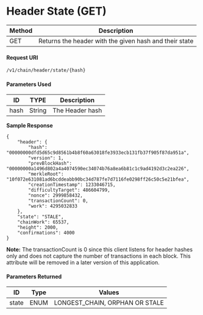 # Header State (GET)

| Method | Description                                            |
| ------ | ------------------------------------------------------ |
| GET    | Returns the header with the given hash and their state |

#### Request URI

```bash
/v1/chain/header/state/{hash}
```

#### Parameters Used

| ID   | TYPE   | Description     |
| ---- | ------ | --------------- |
| hash | String | The Header hash |

**Sample Response**

```
{
    "header": {
        "hash": "00000000dfd5d65c9d8561b4b8f60a63018fe3933ecb131fb37f905f87da951a",
        "version": 1,
        "prevBlockHash": "00000000a1496d802a4a4074590ec34074b76a8ea6b81c1c9ad4192d3c2ea226",
        "merkleRoot": "10f072e631081ad6bcddeabb90bc34d787fe7d7116fe0298ff26c50c5e21bfea",
        "creationTimestamp": 1233046715,
        "difficultyTarget": 486604799,
        "nonce": 2999858432,
        "transactionCount": 0,
        "work": 4295032833
    },
    "state": "STALE",
    "chainWork": 65537,
    "height": 2000,
    "confirmations": 4000
}
```

**Note:** The transactionCount is 0 since this client listens for header hashes only and does not capture the number of transactions in each block. This attribute will be removed in a later version of this application.

#### Parameters Returned

| ID    | Type | Values                          |
| ----- | ---- | ------------------------------- |
| state | ENUM | LONGEST\_CHAIN, ORPHAN OR STALE |
